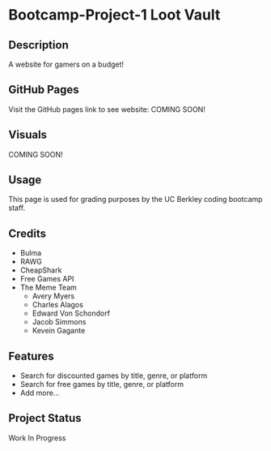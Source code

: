# Bootcamp-Project-1 Loot Vault

## Description

A website for gamers on a budget!

## GitHub Pages

Visit the GitHub pages link to see website: COMING SOON!

## Visuals

COMING SOON!

## Usage

This page is used for grading purposes by the UC Berkley coding bootcamp staff.

## Credits

- Bulma
- RAWG
- CheapShark
- Free Games API
- The Meme Team
    - Avery Myers
    - Charles Alagos
    - Edward Von Schondorf
    - Jacob Simmons
    - Kevein Gagante

## Features

- Search for discounted games by title, genre, or platform
- Search for free games by title, genre, or platform
- Add more...

## Project Status

Work In Progress